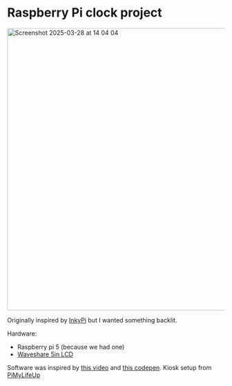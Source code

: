 # Raspberry Pi clock project

<img width="654" alt="Screenshot 2025-03-28 at 14 04 04" src="https://github.com/user-attachments/assets/592ae8ed-5d85-46c0-b6ee-9b51cf7676b4" />

Originally inspired by [InkyPi](https://github.com/fatihak/InkyPi) but I wanted something backlit.

Hardware:
- Raspberry pi 5 (because we had one)
- [Waveshare 5in LCD](https://www.waveshare.com/5inch-dsi-lcd-c.htm)

Software was inspired by [this video](https://www.youtube.com/watch?v=RCzWkUX-qtY) and [this codepen](https://codepen.io/junxblah/pen/JojazXx).
Kiosk setup from [PiMyLifeUp](https://pimylifeup.com/raspberry-pi-kiosk/)
